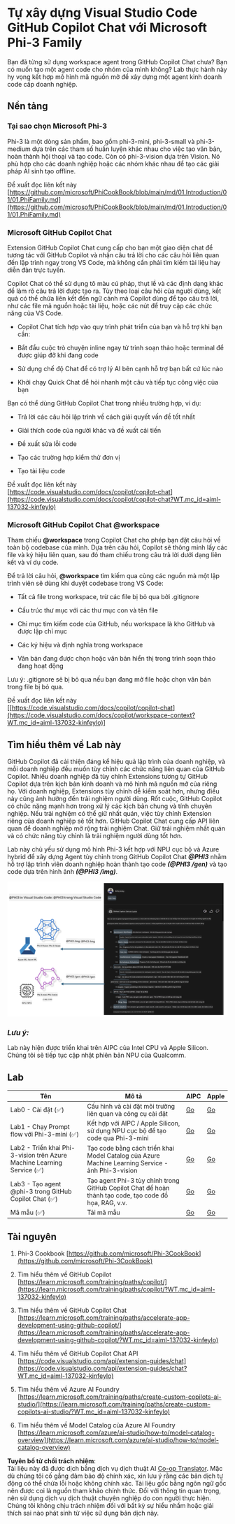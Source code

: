 <!--
CO_OP_TRANSLATOR_METADATA:
{
  "original_hash": "00b7a699de8ac405fa821f4c0f7fc0ab",
  "translation_date": "2025-05-09T19:15:15+00:00",
  "source_file": "md/02.Application/02.Code/Phi3/VSCodeExt/README.md",
  "language_code": "vi"
}
-->
# **Tự xây dựng Visual Studio Code GitHub Copilot Chat với Microsoft Phi-3 Family**

Bạn đã từng sử dụng workspace agent trong GitHub Copilot Chat chưa? Bạn có muốn tạo một agent code cho nhóm của mình không? Lab thực hành này hy vọng kết hợp mô hình mã nguồn mở để xây dựng một agent kinh doanh code cấp doanh nghiệp.

## **Nền tảng**

### **Tại sao chọn Microsoft Phi-3**

Phi-3 là một dòng sản phẩm, bao gồm phi-3-mini, phi-3-small và phi-3-medium dựa trên các tham số huấn luyện khác nhau cho việc tạo văn bản, hoàn thành hội thoại và tạo code. Còn có phi-3-vision dựa trên Vision. Nó phù hợp cho các doanh nghiệp hoặc các nhóm khác nhau để tạo các giải pháp AI sinh tạo offline.

Đề xuất đọc liên kết này [https://github.com/microsoft/PhiCookBook/blob/main/md/01.Introduction/01/01.PhiFamily.md](https://github.com/microsoft/PhiCookBook/blob/main/md/01.Introduction/01/01.PhiFamily.md)

### **Microsoft GitHub Copilot Chat**

Extension GitHub Copilot Chat cung cấp cho bạn một giao diện chat để tương tác với GitHub Copilot và nhận câu trả lời cho các câu hỏi liên quan đến lập trình ngay trong VS Code, mà không cần phải tìm kiếm tài liệu hay diễn đàn trực tuyến.

Copilot Chat có thể sử dụng tô màu cú pháp, thụt lề và các định dạng khác để làm rõ câu trả lời được tạo ra. Tùy theo loại câu hỏi của người dùng, kết quả có thể chứa liên kết đến ngữ cảnh mà Copilot dùng để tạo câu trả lời, như các file mã nguồn hoặc tài liệu, hoặc các nút để truy cập các chức năng của VS Code.

- Copilot Chat tích hợp vào quy trình phát triển của bạn và hỗ trợ khi bạn cần:

- Bắt đầu cuộc trò chuyện inline ngay từ trình soạn thảo hoặc terminal để được giúp đỡ khi đang code

- Sử dụng chế độ Chat để có trợ lý AI bên cạnh hỗ trợ bạn bất cứ lúc nào

- Khởi chạy Quick Chat để hỏi nhanh một câu và tiếp tục công việc của bạn

Bạn có thể dùng GitHub Copilot Chat trong nhiều trường hợp, ví dụ:

- Trả lời các câu hỏi lập trình về cách giải quyết vấn đề tốt nhất

- Giải thích code của người khác và đề xuất cải tiến

- Đề xuất sửa lỗi code

- Tạo các trường hợp kiểm thử đơn vị

- Tạo tài liệu code

Đề xuất đọc liên kết này [https://code.visualstudio.com/docs/copilot/copilot-chat](https://code.visualstudio.com/docs/copilot/copilot-chat?WT.mc_id=aiml-137032-kinfeylo)


###  **Microsoft GitHub Copilot Chat @workspace**

Tham chiếu **@workspace** trong Copilot Chat cho phép bạn đặt câu hỏi về toàn bộ codebase của mình. Dựa trên câu hỏi, Copilot sẽ thông minh lấy các file và ký hiệu liên quan, sau đó tham chiếu trong câu trả lời dưới dạng liên kết và ví dụ code.

Để trả lời câu hỏi, **@workspace** tìm kiếm qua cùng các nguồn mà một lập trình viên sẽ dùng khi duyệt codebase trong VS Code:

- Tất cả file trong workspace, trừ các file bị bỏ qua bởi .gitignore

- Cấu trúc thư mục với các thư mục con và tên file

- Chỉ mục tìm kiếm code của GitHub, nếu workspace là kho GitHub và được lập chỉ mục

- Các ký hiệu và định nghĩa trong workspace

- Văn bản đang được chọn hoặc văn bản hiển thị trong trình soạn thảo đang hoạt động

Lưu ý: .gitignore sẽ bị bỏ qua nếu bạn đang mở file hoặc chọn văn bản trong file bị bỏ qua.

Đề xuất đọc liên kết này [[https://code.visualstudio.com/docs/copilot/copilot-chat](https://code.visualstudio.com/docs/copilot/workspace-context?WT.mc_id=aiml-137032-kinfeylo)]


## **Tìm hiểu thêm về Lab này**

GitHub Copilot đã cải thiện đáng kể hiệu quả lập trình của doanh nghiệp, và mỗi doanh nghiệp đều muốn tùy chỉnh các chức năng liên quan của GitHub Copilot. Nhiều doanh nghiệp đã tùy chỉnh Extensions tương tự GitHub Copilot dựa trên kịch bản kinh doanh và mô hình mã nguồn mở của riêng họ. Với doanh nghiệp, Extensions tùy chỉnh dễ kiểm soát hơn, nhưng điều này cũng ảnh hưởng đến trải nghiệm người dùng. Rốt cuộc, GitHub Copilot có chức năng mạnh hơn trong xử lý các kịch bản chung và tính chuyên nghiệp. Nếu trải nghiệm có thể giữ nhất quán, việc tùy chỉnh Extension riêng của doanh nghiệp sẽ tốt hơn. GitHub Copilot Chat cung cấp API liên quan để doanh nghiệp mở rộng trải nghiệm Chat. Giữ trải nghiệm nhất quán và có chức năng tùy chỉnh là trải nghiệm người dùng tốt hơn.

Lab này chủ yếu sử dụng mô hình Phi-3 kết hợp với NPU cục bộ và Azure hybrid để xây dựng Agent tùy chỉnh trong GitHub Copilot Chat ***@PHI3*** nhằm hỗ trợ lập trình viên doanh nghiệp hoàn thành tạo code ***(@PHI3 /gen)*** và tạo code dựa trên hình ảnh ***(@PHI3 /img)***.

![PHI3](../../../../../../../translated_images/cover.410a18b85555fad4ca8bfb8f0b1776a96ae7f8eae1132b8f0c09d4b92b8e3365.vi.png)

### ***Lưu ý:*** 

Lab này hiện được triển khai trên AIPC của Intel CPU và Apple Silicon. Chúng tôi sẽ tiếp tục cập nhật phiên bản NPU của Qualcomm.


## **Lab**


| Tên | Mô tả | AIPC | Apple |
| ------------ | ----------- | -------- |-------- |
| Lab0 - Cài đặt (✅) | Cấu hình và cài đặt môi trường liên quan và công cụ cài đặt | [Go](./HOL/AIPC/01.Installations.md) |[Go](./HOL/Apple/01.Installations.md) |
| Lab1 - Chạy Prompt flow với Phi-3-mini (✅) | Kết hợp với AIPC / Apple Silicon, sử dụng NPU cục bộ để tạo code qua Phi-3-mini | [Go](./HOL/AIPC/02.PromptflowWithNPU.md) |  [Go](./HOL/Apple/02.PromptflowWithMLX.md) |
| Lab2 - Triển khai Phi-3-vision trên Azure Machine Learning Service (✅) | Tạo code bằng cách triển khai Model Catalog của Azure Machine Learning Service - ảnh Phi-3-vision | [Go](./HOL/AIPC/03.DeployPhi3VisionOnAzure.md) |[Go](./HOL/Apple/03.DeployPhi3VisionOnAzure.md) |
| Lab3 - Tạo agent @phi-3 trong GitHub Copilot Chat (✅)  | Tạo agent Phi-3 tùy chỉnh trong GitHub Copilot Chat để hoàn thành tạo code, tạo code đồ họa, RAG, v.v. | [Go](./HOL/AIPC/04.CreatePhi3AgentInVSCode.md) | [Go](./HOL/Apple/04.CreatePhi3AgentInVSCode.md) |
| Mã mẫu (✅)  | Tải mã mẫu | [Go](../../../../../../../code/07.Lab/01/AIPC) | [Go](../../../../../../../code/07.Lab/01/Apple) |


## **Tài nguyên**

1. Phi-3 Cookbook [https://github.com/microsoft/Phi-3CookBook](https://github.com/microsoft/Phi-3CookBook)

2. Tìm hiểu thêm về GitHub Copilot [https://learn.microsoft.com/training/paths/copilot/](https://learn.microsoft.com/training/paths/copilot/?WT.mc_id=aiml-137032-kinfeylo)

3. Tìm hiểu thêm về GitHub Copilot Chat [https://learn.microsoft.com/training/paths/accelerate-app-development-using-github-copilot/](https://learn.microsoft.com/training/paths/accelerate-app-development-using-github-copilot/?WT.mc_id=aiml-137032-kinfeylo)

4. Tìm hiểu thêm về GitHub Copilot Chat API [https://code.visualstudio.com/api/extension-guides/chat](https://code.visualstudio.com/api/extension-guides/chat?WT.mc_id=aiml-137032-kinfeylo)

5. Tìm hiểu thêm về Azure AI Foundry [https://learn.microsoft.com/training/paths/create-custom-copilots-ai-studio/](https://learn.microsoft.com/training/paths/create-custom-copilots-ai-studio/?WT.mc_id=aiml-137032-kinfeylo)

6. Tìm hiểu thêm về Model Catalog của Azure AI Foundry [https://learn.microsoft.com/azure/ai-studio/how-to/model-catalog-overview](https://learn.microsoft.com/azure/ai-studio/how-to/model-catalog-overview)

**Tuyên bố từ chối trách nhiệm**:  
Tài liệu này đã được dịch bằng dịch vụ dịch thuật AI [Co-op Translator](https://github.com/Azure/co-op-translator). Mặc dù chúng tôi cố gắng đảm bảo độ chính xác, xin lưu ý rằng các bản dịch tự động có thể chứa lỗi hoặc không chính xác. Tài liệu gốc bằng ngôn ngữ gốc nên được coi là nguồn tham khảo chính thức. Đối với thông tin quan trọng, nên sử dụng dịch vụ dịch thuật chuyên nghiệp do con người thực hiện. Chúng tôi không chịu trách nhiệm đối với bất kỳ sự hiểu nhầm hoặc giải thích sai nào phát sinh từ việc sử dụng bản dịch này.